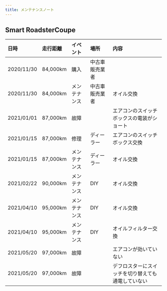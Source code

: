 ```yaml
---
title: メンテナンスノート
---
```


## Smart RoadsterCoupe

|日時|走行距離|イベント|場所|内容|
|:---|:---|:---|:---|:---|
|2020/11/30|84,000km|購入|中古車販売業者||
|2020/11/30|84,000km|メンテナンス|中古車販売業者|オイル交換|
|2021/01/01|87,000km|故障||エアコンのスイッチボックスの電装がショート|
|2021/01/15|87,000km|修理|ディーラー|エアコンのスイッチボックス交換|
|2021/01/15|87,000km|メンテナンス|ディーラー|オイル交換|
|2021/02/22|90,000km|メンテナンス|DIY|オイル交換|
|2021/04/10|95,000km|メンテナンス|DIY|オイル交換|
|2021/04/10|95,000km|メンテナンス|DIY|オイルフィルター交換|
|2021/05/20|97,000km|故障||エアコンが効いていない|
|2021/05/20|97,000km|故障||デフロスターにスイッチを切り替えても通電していない|
